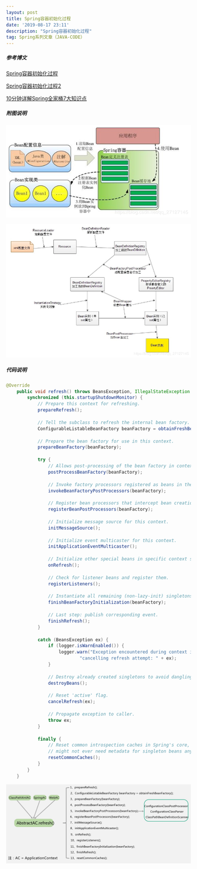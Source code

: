```yaml
---
layout: post
title: Spring容器初始化过程
date: '2019-08-17 23:11'
description: "Spring容器初始化过程"
tag: Spring系列文章（JAVA-CODE）
---
```


##### 参考博文

[Spring容器初始化过程](https://www.e-learn.cn/content/qita/1660895)

[Spring容器初始化过程2](https://www.cnblogs.com/duanxz/p/3787884.html)

[10分钟详解Spring全家桶7大知识点](https://zhuanlan.zhihu.com/p/59327709)



##### 附图说明

![Spring容器的高层视图](../images/post/Spring容器的高层视图.png)

![Spring容器的内部工作机制](../images/post/Spring容器的内部工作机制.png)



##### 代码说明

```java
@Override
	public void refresh() throws BeansException, IllegalStateException {
		synchronized (this.startupShutdownMonitor) {
			// Prepare this context for refreshing.
			prepareRefresh();

			// Tell the subclass to refresh the internal bean factory.
			ConfigurableListableBeanFactory beanFactory = obtainFreshBeanFactory();

			// Prepare the bean factory for use in this context.
			prepareBeanFactory(beanFactory);

			try {
				// Allows post-processing of the bean factory in context subclasses.
				postProcessBeanFactory(beanFactory);

				// Invoke factory processors registered as beans in the context.
				invokeBeanFactoryPostProcessors(beanFactory);

				// Register bean processors that intercept bean creation.
				registerBeanPostProcessors(beanFactory);

				// Initialize message source for this context.
				initMessageSource();

				// Initialize event multicaster for this context.
				initApplicationEventMulticaster();

				// Initialize other special beans in specific context subclasses.
				onRefresh();

				// Check for listener beans and register them.
				registerListeners();

				// Instantiate all remaining (non-lazy-init) singletons.
				finishBeanFactoryInitialization(beanFactory);

				// Last step: publish corresponding event.
				finishRefresh();
			}

			catch (BeansException ex) {
				if (logger.isWarnEnabled()) {
					logger.warn("Exception encountered during context initialization - " +
							"cancelling refresh attempt: " + ex);
				}

				// Destroy already created singletons to avoid dangling resources.
				destroyBeans();

				// Reset 'active' flag.
				cancelRefresh(ex);

				// Propagate exception to caller.
				throw ex;
			}

			finally {
				// Reset common introspection caches in Spring's core, since we
				// might not ever need metadata for singleton beans anymore...
				resetCommonCaches();
			}
		}
	}
```

![Spring的Context的初始化流程](../images/post/Spring的Context的初始化流程.jpg)

